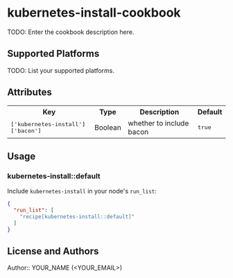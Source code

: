 # kubernetes-install-cookbook

TODO: Enter the cookbook description here.

## Supported Platforms

TODO: List your supported platforms.

## Attributes

<table>
  <tr>
    <th>Key</th>
    <th>Type</th>
    <th>Description</th>
    <th>Default</th>
  </tr>
  <tr>
    <td><tt>['kubernetes-install']['bacon']</tt></td>
    <td>Boolean</td>
    <td>whether to include bacon</td>
    <td><tt>true</tt></td>
  </tr>
</table>

## Usage

### kubernetes-install::default

Include `kubernetes-install` in your node's `run_list`:

```json
{
  "run_list": [
    "recipe[kubernetes-install::default]"
  ]
}
```

## License and Authors

Author:: YOUR_NAME (<YOUR_EMAIL>)
